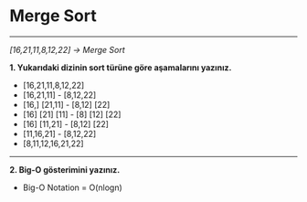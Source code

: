 # Merge Sort

---
_[16,21,11,8,12,22] -> Merge Sort_

**1. Yukarıdaki dizinin sort türüne göre aşamalarını yazınız.**
- [16,21,11,8,12,22]
- [16,21,11] - [8,12,22]
- [16,] [21,11] - [8,12] [22]
- [16] [21] [11] - [8] [12] [22]
- [16] [11,21] - [8,12] [22]
- [11,16,21] - [8,12,22]
- [8,11,12,16,21,22]

---

**2. Big-O gösterimini yazınız.**
- Big-O Notation = O(nlogn)
